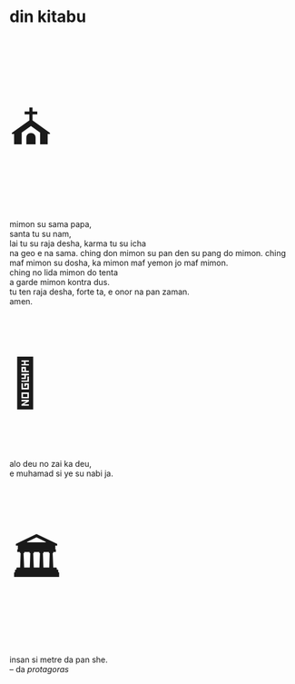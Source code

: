 # din kitabu

<p style="font-size:6em;">⛪️</p>

mimon su sama papa,  
santa tu su nam,  
lai tu su raja desha,
karma tu su icha  
na geo e na sama.
ching don mimon su pan den su pang do mimon.
ching maf mimon su dosha,
ka mimon maf yemon jo maf mimon.  
ching no lida mimon do tenta  
a garde mimon kontra dus.  
tu ten raja desha, forte ta, e onor na pan zaman.  
amen.

<p style="font-size:6em;">🕌</p>

alo deu no zai ka deu,  
e muhamad si ye su nabi ja.

<p style="font-size:6em;">🏛</p>

insan si metre da pan she.  
– da _protagoras_

